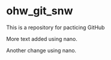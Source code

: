 # ohw_git_snw
This is a repository for pacticing GitHub

More text added using nano.

Another change using nano.
